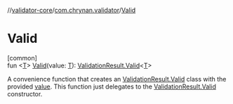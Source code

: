 //[validator-core](../../index.md)/[com.chrynan.validator](index.md)/[Valid](-valid.md)

# Valid

[common]\
fun &lt;[T](-valid.md)&gt; [Valid](-valid.md)(value: [T](-valid.md)): [ValidationResult.Valid](-validation-result/-valid/index.md)&lt;[T](-valid.md)&gt;

A convenience function that creates an [ValidationResult.Valid](-validation-result/-valid/index.md) class with the provided [value](-valid.md). This function just delegates to the [ValidationResult.Valid](-validation-result/-valid/index.md) constructor.
